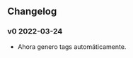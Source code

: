 ## Changelog

<!-- Version start @@ {"version": "v0", "release": "Auto Tag", "shouldCreateRelease": "true" } -->

### v0 2022-03-24

* Ahora genero tags automáticamente.

<!-- Version end -->

